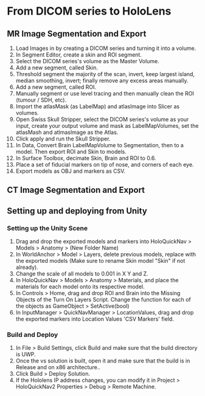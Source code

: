 # From DICOM series to HoloLens

## MR Image Segmentation and Export

1. Load Images in by creating a DICOM series and turning it into a volume.
2. In Segment Editor, create a skin and ROI segment.
3. Select the DICOM series's volume as the Master Volume.
4. Add a new segment, called Skin.
5. Threshold segment the majority of the scan, invert, keep largest island, median smoothing, invert; finally remove any excess areas manually.
6. Add a new segment, called ROI.
7. Manually segment or use level tracing and then manually clean the ROI (tumour / SDH, etc).
8. Import the atlasMask (as LabelMap) and atlasImage into Slicer as volumes.
9. Open Swiss Skull Stripper, select the DICOM series's volume as your input, create your output volume and mask as LabelMapVolumes, set the atlasMash and atlmasImage as the Atlas.
10. Click apply and run the Skull Stripper. 
11. In Data, Convert Brain LabelMapVolume to Segmentation, then to a model. Then export ROI and Skin to models.
12. In Surface Toolbox, decimate Skin, Brain and ROI to 0.6.
13. Place a set of fiducial markers on tip of nose, and corners of each eye.
14. Export models as OBJ and markers as CSV.

## CT Image Segmentation and Export



## Setting up and deploying from Unity

### Setting up the Unity Scene

1. Drag and drop the exported models and markers into HoloQuickNav > Models > Anatomy > (New Folder Name)
2. In WorldAnchor > Model > Layers, delete previous models, replace with the exported models (Make sure to rename Skin model "Skin" if not already).
3. Change the scale of all models to 0.001 in X Y and Z.
4. In HoloQuickNav > Models > Anatomy > Materials, and place the materials for each model onto its respective model.
5. In Controls > Home, drag and drop ROI and Brain into the Missing Objects of the Turn On Layers Script. Change the function for each of the objects as GameObject > SetActive(bool)
6. In  InputManager > QuickNavManager > LocationValues, drag and drop the exported markers into Location Values 'CSV Markers' field.

### Build and Deploy

1. In File > Build Settings, click Build and make sure that the build directory is UWP.
2. Once the vs solution is built, open it and make sure that the build is in Release and on x86 architecture..
3. Click Build > Deploy Solution.
4. If the Hololens IP address changes, you can modify it in Project > HoloQuickNav2 Properties > Debug > Remote Machine.
